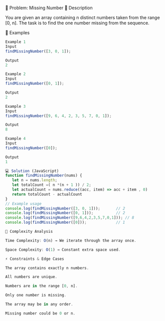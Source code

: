 📝 Problem: Missing Number
📌 Description

You are given an array containing n distinct numbers taken from the range [0, n].
The task is to find the one number missing from the sequence.

🎯 Examples

```javascript
Example 1
Input
findMissingNumber([3, 0, 1]);

Output
2

Example 2
Input
findMissingNumber([0, 1]);

Output
2

Example 3
Input
findMissingNumber([9, 6, 4, 2, 3, 5, 7, 0, 1]);

Output
8

Example 4
Input
findMissingNumber([0]);

Output
1

💻 Solution (JavaScript)
function findMissingNumber(nums) {
   let n = nums.length;
   let totalCount =( n *(n + 1 )) / 2;
   let actualCount = nums.reduce((acc, item) => acc + item , 0)
   return totalCount - actualCount
}
// Example usage
console.log(findMissingNumber([3, 0, 1]));       // 2
console.log(findMissingNumber([0, 1]));          // 2
console.log(findMissingNumber([9,6,4,2,3,5,7,0,1])); // 8
console.log(findMissingNumber([0]));             // 1

🧩 Complexity Analysis

Time Complexity: O(n) → We iterate through the array once.

Space Complexity: O(1) → Constant extra space used.

⚡ Constraints & Edge Cases

The array contains exactly n numbers.

All numbers are unique.

Numbers are in the range [0, n].

Only one number is missing.

The array may be in any order.

Missing number could be 0 or n.